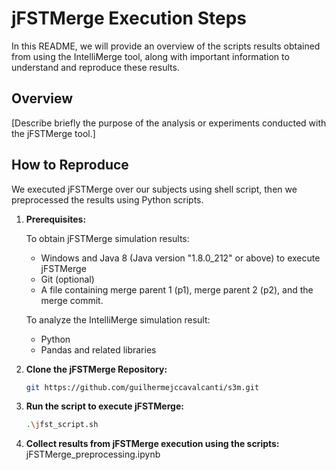 # jFSTMerge Execution Steps 

In this README, we will provide an overview of the scripts results obtained from using the IntelliMerge tool, along with important information to understand and reproduce these results.

## Overview

[Describe briefly the purpose of the analysis or experiments conducted with the jFSTMerge tool.]

## How to Reproduce

We executed jFSTMerge over our subjects using shell script, then we preprocessed the results using Python scripts.

1. **Prerequisites:**
   
    To obtain jFSTMerge simulation results:
    * Windows and Java 8 (Java version "1.8.0_212" or above) to execute jFSTMerge
    * Git (optional)
    * A file containing merge parent 1 (p1), merge parent 2 (p2), and the merge commit.
  
    To analyze the IntelliMerge simulation result: </p>
    * Python 
    * Pandas and related libraries

2. **Clone the jFSTMerge Repository:**
     ```bash
     git https://github.com/guilhermejccavalcanti/s3m.git

3. **Run the script to execute jFSTMerge:**
      ```bash
      .\jfst_script.sh
    
4. **Collect results from jFSTMerge execution using the scripts:**
      jFSTMerge_preprocessing.ipynb


